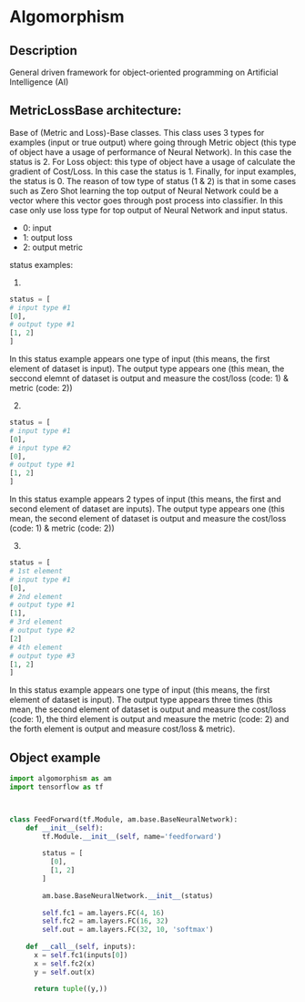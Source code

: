 # Algomorphism

## Description
General driven framework for object-oriented programming on Artificial Intelligence (AI)

## MetricLossBase architecture:

Base of (Metric and Loss)-Base classes. This class uses 3 types for examples (input or true output) where going through
Metric object (this type of object have a usage of performance of Neural Network). In this case the status is 2. For
Loss object: this type of object have a usage of calculate the gradient of Cost/Loss. In this case the status
is 1. Finally, for input examples, the status is 0. The reason of tow type of status (1 & 2) is that in some cases such as
Zero Shot learning the top output of Neural Network could be a vector where this vector goes through post process into classifier.
In this case only use loss type for top output of Neural Network and input status.
- 0: input
- 1: output loss
- 2: output metric

status examples:

1.
  ```python
status = [
  # input type #1
  [0],
  # output type #1
  [1, 2]
]
  ``` 
  In this status example appears one type of input (this means, the first element of dataset is input). The output type 
  appears one (this mean, the seccond elemnt of dataset is output and measure the cost/loss (code: 1) & metric (code: 2))

2.
  ```python
status = [
  # input type #1
  [0],
  # input type #2
  [0],
  # output type #1
  [1, 2]
]
  ```
  In this status example appears 2 types of input (this means, the first and second element of dataset are inputs). The 
  output type appears one (this mean, the second element of dataset is output and measure the cost/loss (code: 1) & 
  metric (code: 2))

3.   
  ```python
status = [
  # 1st element
  # input type #1
  [0],
  # 2nd element
  # output type #1
  [1],
  # 3rd element
  # output type #2
  [2]
  # 4th element
  # output type #3
  [1, 2]
]
  ```
  In this status example appears one type of input (this means, the first element of dataset is input). The 
  output type appears three times (this mean, the second element of dataset is output and measure the cost/loss (code: 1), 
  the third element is output and measure the metric (code: 2) and the forth element is output and measure cost/loss & metric).
  
## Object example

```python
import algomorphism as am
import tensorflow as tf



class FeedForward(tf.Module, am.base.BaseNeuralNetwork):
    def __init__(self):
        tf.Module.__init__(self, name='feedforward')
        
        status = [
          [0],
          [1, 2]
        ]
        
        am.base.BaseNeuralNetwork.__init__(status)
        
        self.fc1 = am.layers.FC(4, 16)
        self.fc2 = am.layers.FC(16, 32)
        self.out = am.layers.FC(32, 10, 'softmax')
    
    def __call__(self, inputs):
      x = self.fc1(inputs[0])
      x = self.fc2(x)
      y = self.out(x)
      
      return tuple((y,))
```
